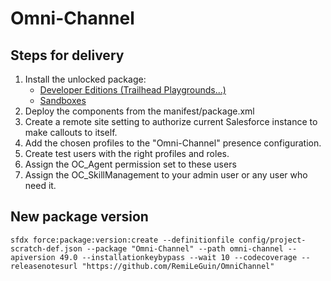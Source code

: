 # Omni-Channel

## Steps for delivery

1. Install the unlocked package:
   - [Developer Editions (Trailhead Playgrounds...)](https://login.salesforce.com/packaging/installPackage.apexp?p0=04tB0000000cs16IAA "https://login.salesforce.com/packaging/installPackage.apexp?p0=04tB0000000cs16IAA")
   - [Sandboxes](https://test.salesforce.com/packaging/installPackage.apexp?p0=04tB0000000cs16IAA "https://test.salesforce.com/packaging/installPackage.apexp?p0=04tB0000000cs16IAA")
2. Deploy the components from the manifest/package.xml
3. Create a remote site setting to authorize current Salesforce instance to make callouts to itself.
4. Add the chosen profiles to the "Omni-Channel" presence configuration.
5. Create test users with the right profiles and roles.
6. Assign the OC_Agent permission set to these users
7. Assign the OC_SkillManagement to your admin user or any user who need it.

## New package version

```
sfdx force:package:version:create --definitionfile config/project-scratch-def.json --package "Omni-Channel" --path omni-channel --apiversion 49.0 --installationkeybypass --wait 10 --codecoverage --releasenotesurl "https://github.com/RemiLeGuin/OmniChannel"
```